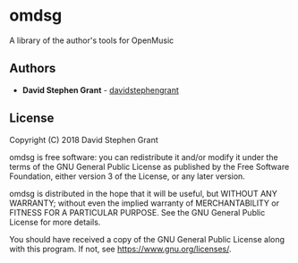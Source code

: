 # omdsg

A library of the author's tools for OpenMusic

## Authors

* **David Stephen Grant** - [davidstephengrant](https://github.com/davidstephengrant)

## License

Copyright (C) 2018  David Stephen Grant

omdsg is free software: you can redistribute it and/or modify
it under the terms of the GNU General Public License as published by
the Free Software Foundation, either version 3 of the License, or
any later version.

omdsg is distributed in the hope that it will be useful,
but WITHOUT ANY WARRANTY; without even the implied warranty of
MERCHANTABILITY or FITNESS FOR A PARTICULAR PURPOSE.  See the
GNU General Public License for more details.

You should have received a copy of the GNU General Public License
along with this program.  If not, see <https://www.gnu.org/licenses/>.
